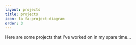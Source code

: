 ```yaml
---
layout: projects
title: projects
icon: fa fa-project-diagram
order: 3
---
```


Here are some projects that I've worked on in my spare time...
